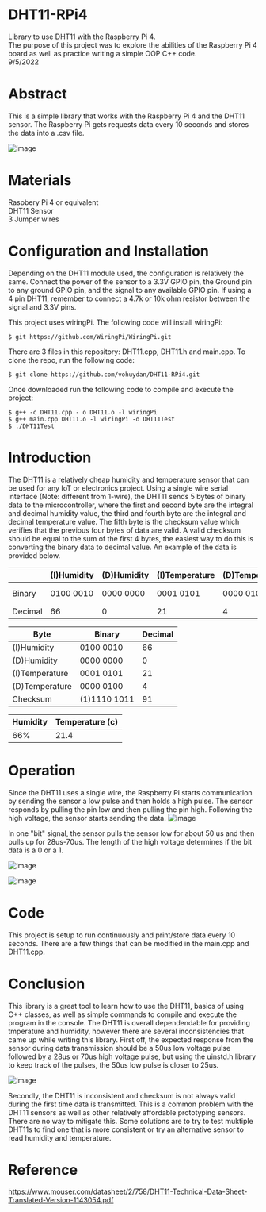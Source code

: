 # DHT11-RPi4
Library to use DHT11 with the Raspberry Pi 4.<br>
The purpose of this project was to explore the abilities of the Raspberry Pi 4 board as well as practice writing  a simple OOP C++ code.<br>
9/5/2022<br>

# Abstract
This is a simple library that works with the Raspberry Pi 4 and the DHT11 sensor. The Raspberry Pi gets requests data every 10 seconds and stores the data into a .csv file. 


![image](https://user-images.githubusercontent.com/77210680/189565756-02536377-28d6-4591-82d4-c4d1c38d0c4a.png)


# Materials
Raspbery Pi 4 or equivalent<br>
DHT11 Sensor<br>
3 Jumper wires<br>

# Configuration and Installation

Depending on the DHT11 module used, the configuration is relatively the same. Connect the power of the sensor to a 3.3V GPIO pin, the Ground pin to any ground GPIO pin, and the signal to any available GPIO pin. If using a 4 pin DHT11, remember to connect a 4.7k or 10k ohm resistor between the signal and 3.3V pins.

This project uses wiringPi. The following code will install wiringPi:

```console
$ git https://github.com/WiringPi/WiringPi.git
```

There are 3 files in this repository: DHT11.cpp, DHT11.h and main.cpp. To clone the repo, run the following code:

``` console
$ git clone https://github.com/vohuydan/DHT11-RPi4.git
```

Once downloaded run the following code to compile and execute the project:

```console
$ g++ -c DHT11.cpp - o DHT11.o -l wiringPi
$ g++ main.cpp DHT11.o -l wiringPi -o DHT11Test
$ ./DHT11Test
```

# Introduction
The DHT11 is a relatively cheap humidity and temperature sensor that can be used for any IoT or electronics project. Using a single wire serial interface (Note: different from 1-wire), the DHT11 sends 5 bytes of binary data to the microcontroller, where the first and second byte are the integral and decimal humidity value, the third and fourth byte are the integral and decimal temperature value. The fifth byte is the checksum value which verifies that the previous four bytes of data are valid. A valid checksum should be equal to the sum of the first 4 bytes, the easiest way to do this is converting the binary data to decimal value. An example of the data is provided below.


|   |(I)Humidity|(D)Humidity|(I)Temperature|(D)Temperature|Checksum|
|--------|--------|--------|--------|--------|--------|
|Binary|0100 0010|0000 0000|0001 0101|0000 0100|1110 1011|
|Decimal|66|0|21|4|91|



|Byte|Binary|Decimal|
|---|---|---|
|(I)Humidity|0100 0010|66|
|(D)Humidity|0000 0000|0|
|(I)Temperature|0001 0101|21|
|(D)Temperature|0000 0100|4|
|Checksum|(1)1110 1011|91|

|Humidity| Temperature (c)|
|---|---|
|66%|21.4|


# Operation

Since the DHT11 uses a single wire, the Raspberry Pi starts communication by sending the sensor a low pulse and then holds a high pulse. The sensor responds by pulling the pin low and then pulling the pin high. Following the high voltage, the sensor starts sending the data. 
![image](https://user-images.githubusercontent.com/77210680/189565217-e14d9cf6-0821-47a4-8f12-d0b111248889.png)


In one "bit" signal, the sensor pulls the sensor low for about 50 us and then pulls up for 28us-70us. The length of the high voltage determines if the bit data is a 0 or a 1.

![image](https://user-images.githubusercontent.com/77210680/189565287-bebef281-bc9b-43df-8538-4e627be5b635.png)

![image](https://user-images.githubusercontent.com/77210680/189565322-8abbae9f-de22-4ff4-bd25-530bf7b3080c.png)


# Code

This project is setup to run continuously and print/store data every 10 seconds.  There are a few things that can be modified in the main.cpp and DHT11.cpp.




# Conclusion

This library is a great tool to learn how to use the DHT11, basics of using C++ classes, as well as simple commands to compile and execute the program in the console. The DHT11 is overall dependendable for providing tmperature and humidity, however there are several inconsistencies that came up while writing this library. First off, the expected response from the sensor during data transmission should be a 50us low voltage pulse followed by a 28us or 70us high voltage pulse, but using the uinstd.h library to keep track of the pulses, the 50us low pulse is closer to 25us.

![image](https://user-images.githubusercontent.com/77210680/189565166-04c75965-6b0d-4534-b40d-957cdb3e6055.png)


Secondly, the DHT11 is inconsistent and checksum is not always valid during the first time data is transmitted. This is a common problem with the DHT11 sensors as well as other relatively affordable prototyping sensors. There are no way to mitigate this. Some solutions are to try to test muktiple DHT11s to find one that is more consistent or try an alternative sensor to read humidity and temperature.



# Reference
https://www.mouser.com/datasheet/2/758/DHT11-Technical-Data-Sheet-Translated-Version-1143054.pdf 
